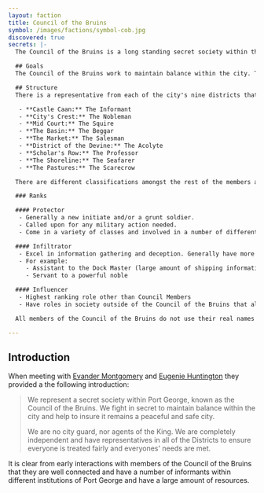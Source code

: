 ```yaml
---
layout: faction
title: Council of the Bruins
symbol: /images/factions/symbol-cob.jpg
discovered: true
secrets: |-
  The Council of the Bruins is a long standing secret society within the city, with representatives of each district forming the head council. They have established connections within every district and major organization within the city, including within the Castle and the King's advisors.

  ## Goals
  The Council of the Bruins work to maintain balance within the city. They acknowledge that there will always be different classes of levels of wealth and power, but they aim to ensure that the established systems within the city allow every citizen, even the poorest of the poor, are safe and well fed.

  ## Structure
  There is a representative from each of the city's nine districts that sit on the Bruin's Council who govern the society. Each council member uses a codename that is assigned to their district and is passed down to their successor.

   - **Castle Caan:** The Informant
   - **City's Crest:** The Nobleman
   - **Mid Court:** The Squire
   - **The Basin:** The Beggar
   - **The Market:** The Salesman
   - **District of the Devine:** The Acolyte
   - **Scholar's Row:** The Professor
   - **The Shoreline:** The Seafarer
   - **The Pastures:** The Scarecrow

  There are different classifications amongst the rest of the members and when gather members refer to each other by their classifications.

  ### Ranks

  #### Protector
   - Generally a new initiate and/or a grunt soldier.
   - Called upon for any military action needed.
   - Come in a variety of classes and involved in a number of different ways within Port George society.

  #### Infiltrator
   - Excel in information gathering and deception. Generally have more experience within the Council of the Bruins and have worked their way into important roles within Port George society that gives them access to important information.
   - For example:
     - Assistant to the Dock Master (large amount of shipping information).
     - Servant to a powerful noble

  #### Influencer
   - Highest ranking role other than Council Members
   - Have roles in society outside of the Council of the Bruins that allow them to influence the decisions of important people and factions to better serve the goals of the BP.

  All members of the Council of the Bruins do not use their real names when gathered in Protector sanctuaries, they refer to each other by their classification.

---
```

## Introduction
When meeting with [Evander Montgomery]({{site.baseurl}}/npcs/evander-montgomery/) and [Eugenie Huntington]({{site.baseurl}}/npcs/eugenie-huntington/) they provided a the following introduction:

> We represent a secret society within Port George, known as the Council of the Bruins. We fight in secret to maintain balance within the city and help to insure it remains a peaceful and safe city.
>
> We are no city guard, nor agents of the King. We are completely independent and have representatives in all of the Districts to ensure everyone is treated fairly and everyones' needs are met.

It is clear from early interactions with members of the Council of the Bruins that they are well connected and have a number of informants within different institutions of Port George and have a large amount of resources.
